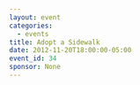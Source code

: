 ```yaml
---
layout: event
categories: 
  - events
title: Adopt a Sidewalk
date: 2012-11-20T18:00:00-05:00
event_id: 34
sponsor: None
---
```



